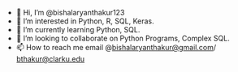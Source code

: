 - 👋 Hi, I’m @bishalaryanthakur123
- 👀 I’m interested in Python, R, SQL, Keras.
- 🌱 I’m currently learning Python, SQL.
- 💞️ I’m looking to collaborate on Python Programs, Complex SQL.
- 📫 How to reach me email @bishalaryanthakur@gmail.com/ bthakur@clarku.edu

<!---
bishalaryanthakur123/bishalaryanthakur123 is a ✨ special ✨ repository because its `README.md` (this file) appears on your GitHub profile.
You can click the Preview link to take a look at your changes.
--->
